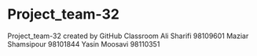 # Project_team-32
Project_team-32 created by GitHub Classroom
Ali Sharifi 98109601
Maziar Shamsipour 98101844
Yasin Moosavi 98110351
